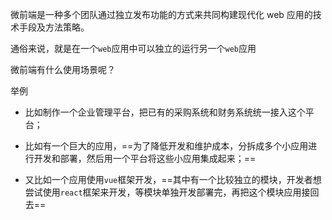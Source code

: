 微前端是一种多个团队通过独立发布功能的方式来共同构建现代化 web 应用的技术手段及方法策略。

通俗来说，就是在一个`web`应用中可以独立的运行另一个`web`应用

微前端有什么使用场景呢？

举例

- 比如制作一个企业管理平台，把已有的采购系统和财务系统统一接入这个平台；
    
- 比如有一个巨大的应用，==为了降低开发和维护成本，分拆成多个小应用进行开发和部署，然后用一个平台将这些小应用集成起来；==
    
- 又比如一个应用使用`vue`框架开发，==其中有一个比较独立的模块，开发者想尝试使用`react`框架来开发，等模块单独开发部署完，再把这个模块应用接回去==

